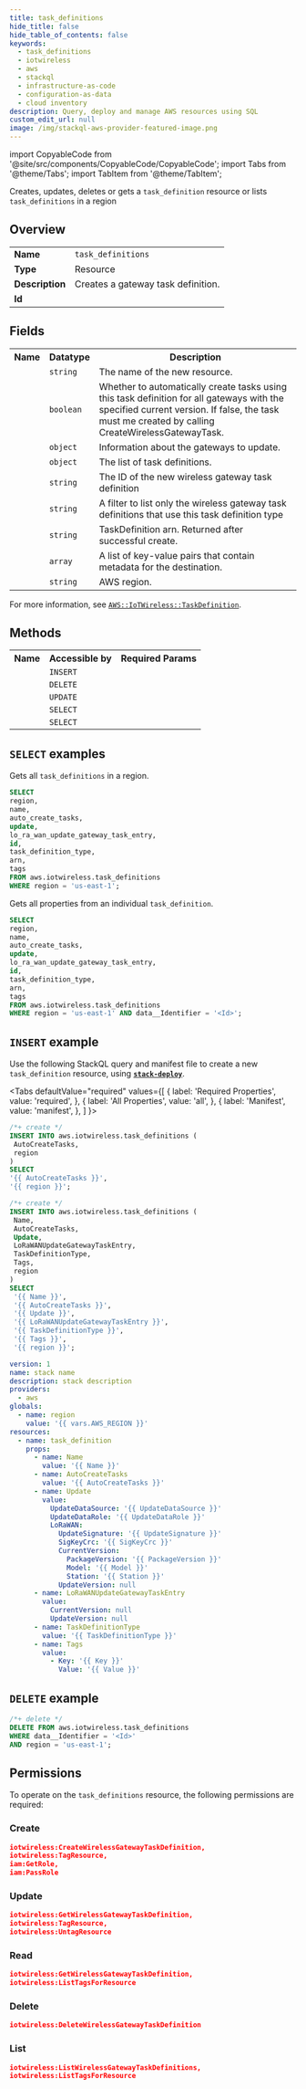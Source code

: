 ```yaml
---
title: task_definitions
hide_title: false
hide_table_of_contents: false
keywords:
  - task_definitions
  - iotwireless
  - aws
  - stackql
  - infrastructure-as-code
  - configuration-as-data
  - cloud inventory
description: Query, deploy and manage AWS resources using SQL
custom_edit_url: null
image: /img/stackql-aws-provider-featured-image.png
---
```


import CopyableCode from '@site/src/components/CopyableCode/CopyableCode';
import Tabs from '@theme/Tabs';
import TabItem from '@theme/TabItem';

Creates, updates, deletes or gets a <code>task_definition</code> resource or lists <code>task_definitions</code> in a region

## Overview
<table>
<tbody>
<tr><td><b>Name</b></td><td><code>task_definitions</code></td></tr>
<tr><td><b>Type</b></td><td>Resource</td></tr>
<tr><td><b>Description</b></td><td>Creates a gateway task definition.</td></tr>
<tr><td><b>Id</b></td><td><CopyableCode code="aws.iotwireless.task_definitions" /></td></tr>
</tbody>
</table>

## Fields
<table>
<tbody>
<tr><th>Name</th><th>Datatype</th><th>Description</th></tr><tr><td><CopyableCode code="name" /></td><td><code>string</code></td><td>The name of the new resource.</td></tr>
<tr><td><CopyableCode code="auto_create_tasks" /></td><td><code>boolean</code></td><td>Whether to automatically create tasks using this task definition for all gateways with the specified current version. If false, the task must me created by calling CreateWirelessGatewayTask.</td></tr>
<tr><td><CopyableCode code="update" /></td><td><code>object</code></td><td>Information about the gateways to update.</td></tr>
<tr><td><CopyableCode code="lo_ra_wan_update_gateway_task_entry" /></td><td><code>object</code></td><td>The list of task definitions.</td></tr>
<tr><td><CopyableCode code="id" /></td><td><code>string</code></td><td>The ID of the new wireless gateway task definition</td></tr>
<tr><td><CopyableCode code="task_definition_type" /></td><td><code>string</code></td><td>A filter to list only the wireless gateway task definitions that use this task definition type</td></tr>
<tr><td><CopyableCode code="arn" /></td><td><code>string</code></td><td>TaskDefinition arn. Returned after successful create.</td></tr>
<tr><td><CopyableCode code="tags" /></td><td><code>array</code></td><td>A list of key-value pairs that contain metadata for the destination.</td></tr>
<tr><td><CopyableCode code="region" /></td><td><code>string</code></td><td>AWS region.</td></tr>
</tbody>
</table>

For more information, see <a href="https://docs.aws.amazon.com/AWSCloudFormation/latest/UserGuide/aws-resource-iotwireless-taskdefinition.html"><code>AWS::IoTWireless::TaskDefinition</code></a>.

## Methods

<table>
<tbody>
  <tr>
    <th>Name</th>
    <th>Accessible by</th>
    <th>Required Params</th>
  </tr>
  <tr>
    <td><CopyableCode code="create_resource" /></td>
    <td><code>INSERT</code></td>
    <td><CopyableCode code="AutoCreateTasks, region" /></td>
  </tr>
  <tr>
    <td><CopyableCode code="delete_resource" /></td>
    <td><code>DELETE</code></td>
    <td><CopyableCode code="data__Identifier, region" /></td>
  </tr>
  <tr>
    <td><CopyableCode code="update_resource" /></td>
    <td><code>UPDATE</code></td>
    <td><CopyableCode code="data__Identifier, data__PatchDocument, region" /></td>
  </tr>
  <tr>
    <td><CopyableCode code="list_resources" /></td>
    <td><code>SELECT</code></td>
    <td><CopyableCode code="region" /></td>
  </tr>
  <tr>
    <td><CopyableCode code="get_resource" /></td>
    <td><code>SELECT</code></td>
    <td><CopyableCode code="data__Identifier, region" /></td>
  </tr>
</tbody>
</table>

## `SELECT` examples
Gets all <code>task_definitions</code> in a region.
```sql
SELECT
region,
name,
auto_create_tasks,
update,
lo_ra_wan_update_gateway_task_entry,
id,
task_definition_type,
arn,
tags
FROM aws.iotwireless.task_definitions
WHERE region = 'us-east-1';
```
Gets all properties from an individual <code>task_definition</code>.
```sql
SELECT
region,
name,
auto_create_tasks,
update,
lo_ra_wan_update_gateway_task_entry,
id,
task_definition_type,
arn,
tags
FROM aws.iotwireless.task_definitions
WHERE region = 'us-east-1' AND data__Identifier = '<Id>';
```

## `INSERT` example

Use the following StackQL query and manifest file to create a new <code>task_definition</code> resource, using [__`stack-deploy`__](https://pypi.org/project/stack-deploy/).

<Tabs
    defaultValue="required"
    values={[
      { label: 'Required Properties', value: 'required', },
      { label: 'All Properties', value: 'all', },
      { label: 'Manifest', value: 'manifest', },
    ]
}>
<TabItem value="required">

```sql
/*+ create */
INSERT INTO aws.iotwireless.task_definitions (
 AutoCreateTasks,
 region
)
SELECT 
'{{ AutoCreateTasks }}',
'{{ region }}';
```
</TabItem>
<TabItem value="all">

```sql
/*+ create */
INSERT INTO aws.iotwireless.task_definitions (
 Name,
 AutoCreateTasks,
 Update,
 LoRaWANUpdateGatewayTaskEntry,
 TaskDefinitionType,
 Tags,
 region
)
SELECT 
 '{{ Name }}',
 '{{ AutoCreateTasks }}',
 '{{ Update }}',
 '{{ LoRaWANUpdateGatewayTaskEntry }}',
 '{{ TaskDefinitionType }}',
 '{{ Tags }}',
 '{{ region }}';
```
</TabItem>
<TabItem value="manifest">

```yaml
version: 1
name: stack name
description: stack description
providers:
  - aws
globals:
  - name: region
    value: '{{ vars.AWS_REGION }}'
resources:
  - name: task_definition
    props:
      - name: Name
        value: '{{ Name }}'
      - name: AutoCreateTasks
        value: '{{ AutoCreateTasks }}'
      - name: Update
        value:
          UpdateDataSource: '{{ UpdateDataSource }}'
          UpdateDataRole: '{{ UpdateDataRole }}'
          LoRaWAN:
            UpdateSignature: '{{ UpdateSignature }}'
            SigKeyCrc: '{{ SigKeyCrc }}'
            CurrentVersion:
              PackageVersion: '{{ PackageVersion }}'
              Model: '{{ Model }}'
              Station: '{{ Station }}'
            UpdateVersion: null
      - name: LoRaWANUpdateGatewayTaskEntry
        value:
          CurrentVersion: null
          UpdateVersion: null
      - name: TaskDefinitionType
        value: '{{ TaskDefinitionType }}'
      - name: Tags
        value:
          - Key: '{{ Key }}'
            Value: '{{ Value }}'

```
</TabItem>
</Tabs>

## `DELETE` example

```sql
/*+ delete */
DELETE FROM aws.iotwireless.task_definitions
WHERE data__Identifier = '<Id>'
AND region = 'us-east-1';
```

## Permissions

To operate on the <code>task_definitions</code> resource, the following permissions are required:

### Create
```json
iotwireless:CreateWirelessGatewayTaskDefinition,
iotwireless:TagResource,
iam:GetRole,
iam:PassRole
```

### Update
```json
iotwireless:GetWirelessGatewayTaskDefinition,
iotwireless:TagResource,
iotwireless:UntagResource
```

### Read
```json
iotwireless:GetWirelessGatewayTaskDefinition,
iotwireless:ListTagsForResource
```

### Delete
```json
iotwireless:DeleteWirelessGatewayTaskDefinition
```

### List
```json
iotwireless:ListWirelessGatewayTaskDefinitions,
iotwireless:ListTagsForResource
```

